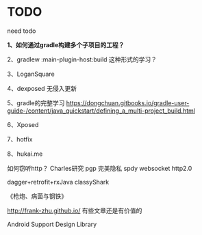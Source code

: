 # TODO
need todo

__1、如何通过gradle构建多个子项目的工程？__

2、gradlew :main-plugin-host:build 这种形式的学习？

3、LoganSquare

4、dexposed 无侵入更新

5、gradle的完整学习  https://dongchuan.gitbooks.io/gradle-user-guide-/content/java_quickstart/defining_a_multi-project_build.html

6、Xposed

7、hotfix

8、hukai.me

如何窃听http？
Charles研究
pgp 完美隐私
spdy
websocket
http2.0

dagger+retrofit+rxJava
classyShark

《枪炮、病菌与钢铁》

http://frank-zhu.github.io/  有些文章还是有价值的

Android Support Design Library

